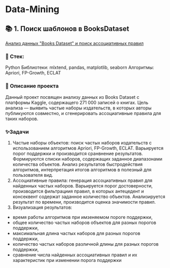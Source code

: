 # Data-Mining

## 📚 1. Поиск шаблонов в BooksDataset 

[Анализ данных "Books Dataset" и поиск ассоциативных правил](https://github.com/Belphisto/Data-Mining/blob/main/Поиск%20шаблонов.ipynb)

### 🚀 Стек:

Python
Библиотеки: mlxtend, pandas, matplotlib, seaborn
Алгоритмы: Apriori, FP-Growth, ECLAT

### 📌 Описание проекта

Данный проект посвящен анализу данных из Books Dataset с платформы Kaggle, содержащего 271 000 записей о книгах. Цель анализа — выявить частые наборы издательств, в которых авторы публикуются совместно, и сгенерировать ассоциативные правила для таких наборов.

### ✨Задачи

1. Частые наборы объектов: поиск частых наборов издательств с использованием алгоритмов Apriori, FP-Growth, ECLAT. Варьируется порог поддержки и производится сранвнение результатов. Формируются списки наборов, содержащих заданное диапазонами количества объектов. Анализ результатов быстродействия алгоритмов, интерпретация итогов алгоритмов в полезный для пользователя вид.
2. Ассоциативные правила: генерация ассоциативных правил для найденных частых наборов. Варьируется порог достоверности, производится фильтрациия правил, в которых антецедент и консеквент содержат заданное количество объектов. Анализируется результат по времени, производится оценка значимости правил.
3. Визуализация результатов:
  - время работы алгоритмов при имзеняемом пороге поддержки,
  - общее количество частых наборов объектов для разных порогов поддержки,
  - максимальная длина частых наборов для разных порогов поддержки,
  - количество частых наборов различной длины для разных порогов поддержки,
  - сравнение числа найденных ассоциативных правил и их характеристик при изменении порога поддержки
